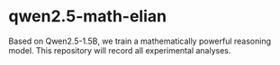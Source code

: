 # qwen2.5-math-elian
Based on Qwen2.5-1.5B, we train a mathematically powerful reasoning model. This repository will record all experimental analyses.
